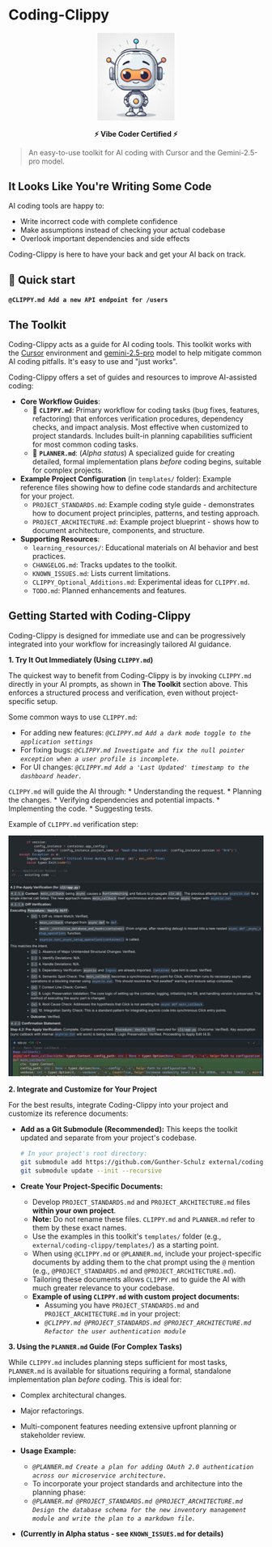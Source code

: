 # Coding-Clippy

<p align="center">
  <img src="img/logo.png" alt="logo" width="30%" />
</p>

<p align="center">
  <strong>⚡ Vibe Coder Certified ⚡</strong>
</p>

> An easy-to-use toolkit for AI coding with Cursor and the Gemini-2.5-pro model.

## It Looks Like You're Writing Some Code

AI coding tools are happy to:
* Write incorrect code with complete confidence
* Make assumptions instead of checking your actual codebase
* Overlook important dependencies and side effects

Coding-Clippy is here to have your back and get your AI back on track.

## 🚀 Quick start
**`@CLIPPY.md Add a new API endpoint for /users`**


## The Toolkit

Coding-Clippy acts as a guide for AI coding tools. This toolkit works with the [Cursor](https://www.cursor.com/) environment and [gemini-2.5-pro](hhttps://deepmind.google/technologies/gemini/) model to help mitigate common AI coding pitfalls. It's easy to use and "just works".

Coding-Clippy offers a set of guides and resources to improve AI-assisted coding:

*   **Core Workflow Guides**:
    *   🤖 **`CLIPPY.md`**: Primary workflow for coding tasks (bug fixes, features, refactoring) that enforces verification procedures, dependency checks, and impact analysis. Most effective when customized to project standards. Includes built-in planning capabilities sufficient for most common coding tasks.
    *   📜 **`PLANNER.md`**: (*Alpha status*) A specialized guide for creating detailed, formal implementation plans *before* coding begins, suitable for complex projects.
*   **Example Project Configuration** (in `templates/` folder): Example reference files showing how to define code standards and architecture for your project.
    *   `PROJECT_STANDARDS.md`: Example coding style guide - demonstrates how to document project principles, patterns, and testing approach.
    *   `PROJECT_ARCHITECTURE.md`: Example project blueprint - shows how to document architecture, components, and structure.
*   **Supporting Resources**:
    *   `learning_resources/`: Educational materials on AI behavior and best practices.
    *   `CHANGELOG.md`: Tracks updates to the toolkit.
    *   `KNOWN_ISSUES.md`: Lists current limitations.
    *   `CLIPPY_Optional_Additions.md`: Experimental ideas for `CLIPPY.md`.
    *   `TODO.md`: Planned enhancements and features.

## Getting Started with Coding-Clippy

Coding-Clippy is designed for immediate use and can be progressively integrated into your workflow for increasingly tailored AI guidance.

**1. Try It Out Immediately (Using `CLIPPY.md`)**

The quickest way to benefit from Coding-Clippy is by invoking `CLIPPY.md` directly in your AI prompts, as shown in **The Toolkit** section above. This enforces a structured process and verification, even without project-specific setup.

Some common ways to use `CLIPPY.md`:
*   For adding new features: *`@CLIPPY.md Add a dark mode toggle to the application settings`*
*   For fixing bugs: *`@CLIPPY.md Investigate and fix the null pointer exception when a user profile is incomplete.`*
*   For UI changes: *`@CLIPPY.md Add a 'Last Updated' timestamp to the dashboard header.`*

`CLIPPY.md` will guide the AI through:
    *   Understanding the request.
    *   Planning the changes.
    *   Verifying dependencies and potential impacts.
    *   Implementing the code.
    *   Suggesting tests.

Example of `CLIPPY.md` verification step:
<p align="center">
  <img src="img/scr1.png" alt="CLIPPY.md Verification Example" />
</p>

**2. Integrate and Customize for Your Project**

For the best results, integrate Coding-Clippy into your project and customize its reference documents:

*   **Add as a Git Submodule (Recommended):**
    This keeps the toolkit updated and separate from your project's codebase.
    ```bash
    # In your project's root directory:
    git submodule add https://github.com/Gunther-Schulz external/coding-clippy
    git submodule update --init --recursive
    ```

*   **Create Your Project-Specific Documents:**
    *   Develop `PROJECT_STANDARDS.md` and `PROJECT_ARCHITECTURE.md` files **within your own project**.
    *   **Note:** Do not rename these files. `CLIPPY.md` and `PLANNER.md` refer to them by these exact names.
    *   Use the examples in this toolkit's `templates/` folder (e.g., `external/coding-clippy/templates/`) as a starting point.
    *   When using `@CLIPPY.md` or `@PLANNER.md`, include your project-specific documents by adding them to the chat prompt using the `@` mention (e.g., `@PROJECT_STANDARDS.md` and `@PROJECT_ARCHITECTURE.md`).
    *   Tailoring these documents allows `CLIPPY.md` to guide the AI with much greater relevance to your codebase.
    *   **Example of using `CLIPPY.md` with custom project documents:**
        *   Assuming you have `PROJECT_STANDARDS.md` and `PROJECT_ARCHITECTURE.md` in your project:
        *   *`@CLIPPY.md @PROJECT_STANDARDS.md @PROJECT_ARCHITECTURE.md Refactor the user authentication module`*

**3. Using the `PLANNER.md` Guide (For Complex Tasks)**

While `CLIPPY.md` includes planning steps sufficient for most tasks, `PLANNER.md` is available for situations requiring a formal, standalone implementation plan *before* coding. This is ideal for:

*   Complex architectural changes.
*   Major refactorings.
*   Multi-component features needing extensive upfront planning or stakeholder review.

*   **Usage Example:**
    *   *`@PLANNER.md Create a plan for adding OAuth 2.0 authentication across our microservice architecture.`*
    *   To incorporate your project standards and architecture into the planning phase:
    *   *`@PLANNER.md @PROJECT_STANDARDS.md @PROJECT_ARCHITECTURE.md Design the database schema for the new inventory management module and write the plan to a markdown file.`*
*   **(Currently in Alpha status - see `KNOWN_ISSUES.md` for details)**
